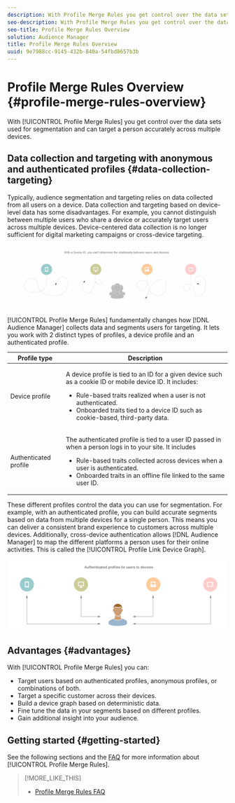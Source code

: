 ```yaml
---
description: With Profile Merge Rules you get control over the data sets used for segmentation and can target a person accurately across multiple devices.
seo-description: With Profile Merge Rules you get control over the data sets used for segmentation and can target a person accurately across multiple devices.
seo-title: Profile Merge Rules Overview
solution: Audience Manager
title: Profile Merge Rules Overview
uuid: 9e7988cc-9145-432b-840a-54fbd8657b3b
---
```


# Profile Merge Rules Overview {#profile-merge-rules-overview}

With [!UICONTROL Profile Merge Rules] you get control over the data sets used for segmentation and can target a person accurately across multiple devices.

## Data collection and targeting with anonymous and authenticated profiles {#data-collection-targeting}

Typically, audience segmentation and targeting relies on data collected from all users on a device. Data collection and targeting based on device-level data has some disadvantages. For example, you cannot distinguish between multiple users who share a device or accurately target users across multiple devices. Device-centered data collection is no longer sufficient for digital marketing campaigns or cross-device targeting.

![](assets/unauthenticated2.png)

[!UICONTROL Profile Merge Rules] fundamentally changes how [!DNL Audience Manager] collects data and segments users for targeting. It lets you work with 2 distinct types of profiles, a device profile and an authenticated profile.

<table id="table_CE98C0E32A964B27804736A896233869"> 
 <thead> 
  <tr> 
   <th colname="col1" class="entry"> Profile type </th> 
   <th colname="col2" class="entry"> Description </th> 
  </tr> 
 </thead>
 <tbody> 
  <tr> 
   <td colname="col1"> Device profile </td> 
   <td colname="col2"> <p>A device profile is tied to an ID for a given device such as a cookie ID or mobile device ID. It includes: </p> <p>
     <ul id="ul_0420875DE65E44FFAC76E0DD205CFEC4"> 
      <li id="li_044AD85C644A41FB8EF48164BAC0CE34">Rule-based traits realized when a user is not authenticated. </li> 
      <li id="li_984D9790A6984139AFCFC2DFE4DF1BFC">Onboarded traits tied to a device ID such as cookie-based, third-party data. </li>
     </ul> </p> </td>
  </tr>
  <tr> 
   <td colname="col1"> Authenticated profile </td> 
   <td colname="col2"> <p>The authenticated profile is tied to a user ID passed in when a person logs in to your site. It includes </p>
    <ul id="ul_18319CAA875148DBAE095134D42637B3"> 
     <li id="li_E24BD33E049849E5A594B0750F530475">Rule-based traits collected across devices when a user is authenticated. </li>
     <li id="li_531AC9E0EC9D45108457FEC8E8D4E66C">Onboarded traits in an offline file linked to the same user ID. </li>
    </ul> </td>
  </tr>
 </tbody>
</table>

These different profiles control the data you can use for segmentation. For example, with an authenticated profile, you can build accurate segments based on data from multiple devices for a single person. This means you can deliver a consistent brand experience to customers across multiple devices. Additionally, cross-device authentication allows [!DNL Audience Manager] to map the different platforms a person uses for their online activities. This is called the [!UICONTROL Profile Link Device Graph].

![](assets/authenticated2.png)

## Advantages {#advantages}

With [!UICONTROL Profile Merge Rules] you can:

* Target users based on authenticated profiles, anonymous profiles, or combinations of both.
* Target a specific customer across their devices.
* Build a device graph based on deterministic data.
* Fine tune the data in your segments based on different profiles.
* Gain additional insight into your audience.

## Getting started {#getting-started}

See the following sections and the [FAQ](../../faq/faq-profile-merge.md) for more information about [!UICONTROL Profile Merge Rules].

>[!MORE_LIKE_THIS]
>
>* [Profile Merge Rules FAQ](../../faq/faq-profile-merge.md)
